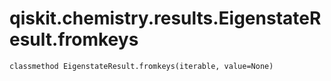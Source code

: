 # qiskit.chemistry.results.EigenstateResult.fromkeys

`classmethod EigenstateResult.fromkeys(iterable, value=None)`
